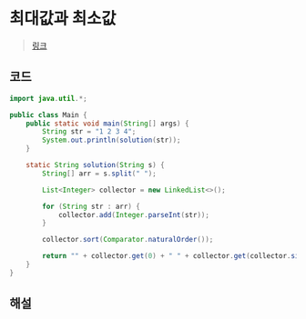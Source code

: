 # 최대값과 최소값
> [링크](https://school.programmers.co.kr/learn/courses/30/lessons/12939)

## 코드
```java
import java.util.*;

public class Main {
    public static void main(String[] args) {
        String str = "1 2 3 4";
        System.out.println(solution(str));
    }

    static String solution(String s) {
        String[] arr = s.split(" ");

        List<Integer> collector = new LinkedList<>();

        for (String str : arr) {
            collector.add(Integer.parseInt(str));
        }

        collector.sort(Comparator.naturalOrder());

        return "" + collector.get(0) + " " + collector.get(collector.size() - 1);
    }
}

```
## 해설